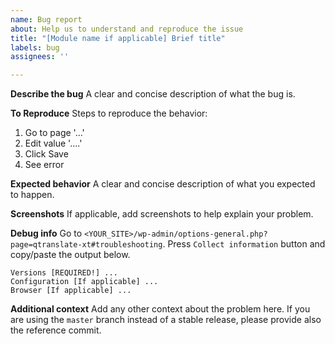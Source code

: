 ```yaml
---
name: Bug report
about: Help us to understand and reproduce the issue
title: "[Module name if applicable] Brief title"
labels: bug
assignees: ''

---
```


**Describe the bug**
A clear and concise description of what the bug is.

**To Reproduce**
Steps to reproduce the behavior:
1. Go to page '...'
2. Edit value '....'
3. Click Save
4. See error

**Expected behavior**
A clear and concise description of what you expected to happen.

**Screenshots**
If applicable, add screenshots to help explain your problem.

**Debug info**
Go to `<YOUR_SITE>/wp-admin/options-general.php?page=qtranslate-xt#troubleshooting`.
Press `Collect information` button and copy/paste the output below.
```
Versions [REQUIRED!] ...
Configuration [If applicable] ...
Browser [If applicable] ...
```

**Additional context**
Add any other context about the problem here. If you are using the `master` branch instead of a stable release, please provide also the reference commit.
